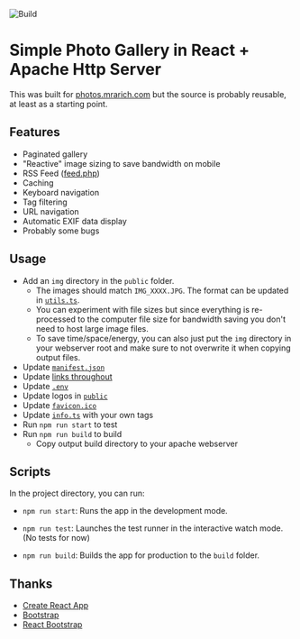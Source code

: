 ![Build](https://github.com/aarich/photos-site/workflows/Build/badge.svg)

# Simple Photo Gallery in React + Apache Http Server

This was built for [photos.mrarich.com](https://photos.mrarich.com) but the source is probably reusable, at least as a starting point.

## Features

- Paginated gallery
- "Reactive" image sizing to save bandwidth on mobile
- RSS Feed ([feed.php](https://photos.mrarich.com/feed))
- Caching
- Keyboard navigation
- Tag filtering
- URL navigation
- Automatic EXIF data display
- Probably some bugs

## Usage

- Add an `img` directory in the `public` folder.
  - The images should match `IMG_XXXX.JPG`. The format can be updated in [`utils.ts`](src/utils/utils.ts).
  - You can experiment with file sizes but since everything is re-processed to the computer file size for bandwidth saving you don't need to host large image files.
  - To save time/space/energy, you can also just put the `img` directory in your webserver root and make sure to not overwrite it when copying output files.
- Update [`manifest.json`](public/manifest.json)
- Update [links throughout](https://github.com/aarich/photos-site/search?q=mrarich)
- Update [`.env`](/.env)
- Update logos in [`public`](public)
- Update [`favicon.ico`](public/favicon.ico)
- Update [`info.ts`](src/utils/info.ts) with your own tags
- Run `npm run start` to test
- Run `npm run build` to build
  - Copy output build directory to your apache webserver

## Scripts

In the project directory, you can run:

- `npm run start`: Runs the app in the development mode.

- `npm run test`: Launches the test runner in the interactive watch mode. (No tests for now)

- `npm run build`: Builds the app for production to the `build` folder.

## Thanks

- [Create React App](https://github.com/facebook/create-react-app)
- [Bootstrap](https://getbootstrap.com/)
- [React Bootstrap](https://react-bootstrap.github.io)
